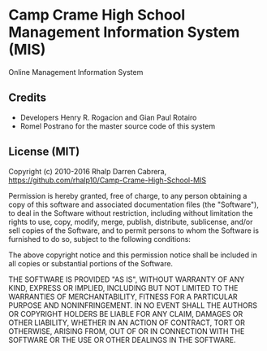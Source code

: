 # Camp Crame High School Management Information System (MIS)
Online Management Information System

## Credits
- Developers Henry R. Rogacion and Gian Paul Rotairo
- Romel Postrano for the master source code of this system

## License (MIT)
Copyright (c) 2010-2016 Rhalp Darren Cabrera, https://github.com/rhalp10/Camp-Crame-High-School-MIS

Permission is hereby granted, free of charge, to any person obtaining
a copy of this software and associated documentation files (the
"Software"), to deal in the Software without restriction, including
without limitation the rights to use, copy, modify, merge, publish,
distribute, sublicense, and/or sell copies of the Software, and to
permit persons to whom the Software is furnished to do so, subject to
the following conditions:

The above copyright notice and this permission notice shall be
included in all copies or substantial portions of the Software.

THE SOFTWARE IS PROVIDED "AS IS", WITHOUT WARRANTY OF ANY KIND,
EXPRESS OR IMPLIED, INCLUDING BUT NOT LIMITED TO THE WARRANTIES OF
MERCHANTABILITY, FITNESS FOR A PARTICULAR PURPOSE AND
NONINFRINGEMENT. IN NO EVENT SHALL THE AUTHORS OR COPYRIGHT HOLDERS BE
LIABLE FOR ANY CLAIM, DAMAGES OR OTHER LIABILITY, WHETHER IN AN ACTION
OF CONTRACT, TORT OR OTHERWISE, ARISING FROM, OUT OF OR IN CONNECTION
WITH THE SOFTWARE OR THE USE OR OTHER DEALINGS IN THE SOFTWARE.
